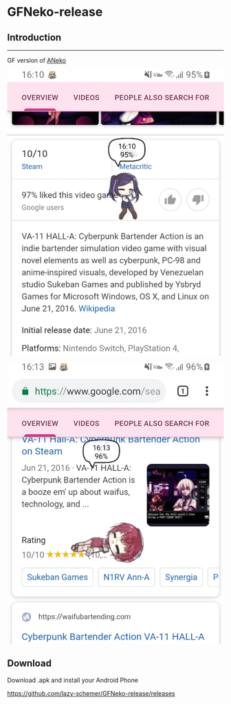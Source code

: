 # GFNeko-release

## Introduction
------------
GF version of [ANeko](https://github.com/lllllT/ANeko)

![ScreenShot](jill.jpg)

![ScreenShot](dorothy.jpg)

## Download

Download .apk and install your Android Phone 

https://github.com/lazy-schemer/GFNeko-release/releases

